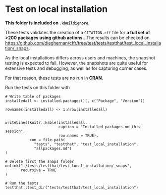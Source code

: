 # Test on local installation

**This folder is included on `.Rbuildignore`**. 

These tests validates the creation of a `CITATION.cff` file for 
**a full set of >200 packages using github actions.**. The results can be checked on  https://github.com/dieghernan/cffr/tree/test/tests/testthat/test_local_installation/_snaps.

As the local installations differs across users and machines, the snapshot testing is expected to fail. However, the snapshots are quite useful for extensive tests and debugging, as well as for 
capturing corner cases.
 

For that reason, these tests are no run in **CRAN**.

Run the tests on this folder with 

```
# Write table of packages
installedall <- installed.packages()[, c("Package", "Version")]

rownames(installedall) <- 1:nrow(installedall)


writeLines(knitr::kable(installedall,
                        caption = "Installed packages on this session",
                        row.names = TRUE),
           con = file.path(
             "tests", "testthat", "test_local_installation",
             "allpackages.md")
)

# Delete first the snaps folder
unlink("./tests/testthat/test_local_installation/_snaps",
       recursive = TRUE
)

# Run the tests
testthat::test_dir("tests/testthat/test_local_installation")

```

